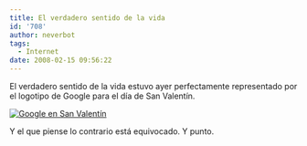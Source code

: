 ```yaml
---
title: El verdadero sentido de la vida
id: '708'
author: neverbot
tags:
  - Internet
date: 2008-02-15 09:56:22
---
```


El verdadero sentido de la vida estuvo ayer perfectamente representado por el logotipo de Google para el día de San Valentín.

[![Google en San Valentín](./google-valentine.gif "Google en San Valentín")](http://www.google.com)

Y el que piense lo contrario está equivocado. Y punto.